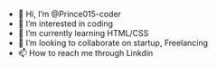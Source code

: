 - 👋 Hi, I’m @Prince015-coder
- 👀 I’m interested in coding
- 🌱 I’m currently learning HTML/CSS
- 💞️ I’m looking to collaborate on startup, Freelancing
- 📫 How to reach me through Linkdin

<!---
Prince015-coder/Prince015-coder is a ✨ special ✨ repository because its `README.md` (this file) appears on your GitHub profile.
You can click the Preview link to take a look at your changes.
--->
